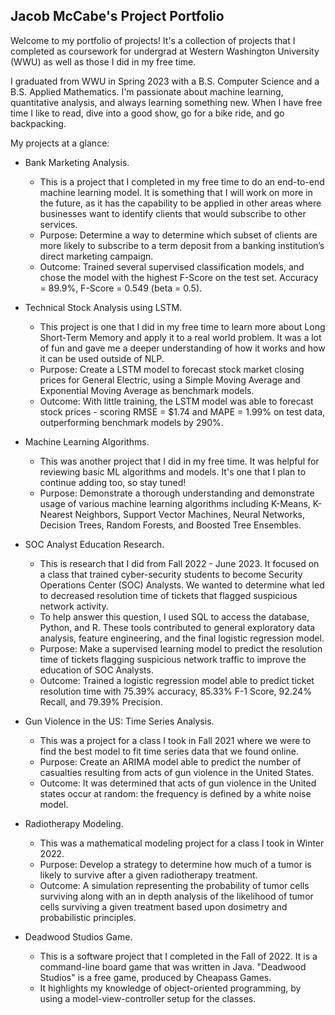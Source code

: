 ## Jacob McCabe's Project Portfolio

Welcome to my portfolio of projects! It's a collection of projects that I completed as coursework for undergrad at Western Washington University (WWU) as well as those I did in my free time.

I graduated from WWU in Spring 2023 with a B.S. Computer Science and a B.S. Applied Mathematics. I'm passionate about machine learning, quantitative analysis, and always learning something new. When I have free time I like to read, dive into a good show, go for a bike ride, and go backpacking.

My projects at a glance:    
- Bank Marketing Analysis.
    - This is a project that I completed in my free time to do an end-to-end machine learning model. It is something that I will work on more in the future, as it has the capability to be applied in other areas where businesses want to identify clients that would subscribe to other services.
    - Purpose: Determine a way to determine which subset of clients are more likely to subscribe to a term deposit from a banking institution’s direct marketing campaign.
    - Outcome: Trained several supervised classification models, and chose the model with the highest F-Score on the test set. Accuracy = 89.9%, F-Score = 0.549 (beta = 0.5).
- Technical Stock Analysis using LSTM.
    - This project is one that I did in my free time to learn more about Long Short-Term Memory and apply it to a real world problem. It was a lot of fun and gave me a deeper understanding of how it works and how it can be used outside of NLP.
    - Purpose: Create a LSTM model to forecast stock market closing prices for General Electric, using a Simple Moving Average and Exponential Moving Average as benchmark models.
    - Outcome: With little training, the LSTM model was able to forecast stock prices - scoring RMSE = $1.74 and MAPE = 1.99% on test data, outperforming benchmark models by 290%.

- Machine Learning Algorithms.
    - This was another project that I did in my free time. It was helpful for reviewing basic ML algorithms and models. It's one that I plan to continue adding too, so stay tuned!
    - Purpose: Demonstrate a thorough understanding and demonstrate usage of various machine learning algorithms including K-Means, K-Nearest Neighbors, Support Vector Machines, Neural Networks, Decision Trees, Random Forests, and Boosted Tree Ensembles.

- SOC Analyst Education Research.
    - This is research that I did from Fall 2022 - June 2023. It focused on a class that trained cyber-security students to become Security Operations Center (SOC) Analysts. We wanted to determine what led to decreased resolution time of tickets that flagged suspicious network activity.
    - To help answer this question, I used SQL to access the database, Python, and R. These tools contributed to general exploratory data analysis, feature engineering, and the final logistic regression model.
    - Purpose: Make a supervised learning model to predict the resolution time of tickets flagging suspicious network traffic to improve the education of SOC Analysts.
    - Outcome: Trained a logistic regression model able to predict ticket resolution time with 75.39% accuracy, 85.33% F-1 Score, 92.24% Recall, and 79.39% Precision.

- Gun Violence in the US: Time Series Analysis.
    - This was a project for a class I took in Fall 2021 where we were to find the best model to fit time series data that we found online.
    - Purpose: Create an ARIMA model able to predict the number of casualties resulting from acts of gun violence in the United States.
    - Outcome: It was determined that acts of gun violence in the United states occur at random: the frequency is defined by a white noise model.

- Radiotherapy Modeling.
    - This was a mathematical modeling project for a class I took in Winter 2022.
    - Purpose: Develop a strategy to determine how much of a tumor is likely to survive after a given radiotherapy treatment.
    - Outcome: A simulation representing the probability of tumor cells surviving along with an in depth analysis of the likelihood of tumor cells surviving a given treatment based upon dosimetry and probabilistic principles.

- Deadwood Studios Game.
    - This is a software project that I completed in the Fall of 2022. It is a command-line board game that was written in Java. "Deadwood Studios" is a free game, produced by Cheapass Games. 
    - It highlights my knowledge of object-oriented programming, by using a model-view-controller setup for the classes.